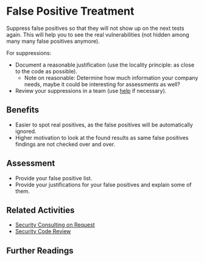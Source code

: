 # False Positive Treatment

Suppress false positives so that they will not show up on the next tests again. This will help you to see the real vulnerabilities (not hidden among many many false positives anymore).

For suppressions:
- Document a reasonable justification (use the locality principle: as close to the code as possible).
    - Note on reasonable: Determine how much information your company needs, maybe it could be interesting for assessments as well?
- Review your suppressions in a team (use [help](security-consulting-on-request.md) if necessary).

## Benefits

- Easier to spot real positives, as the false positives will be automatically ignored.
- Higher motivation to look at the found results as same false positives findings are not checked over and over.

## Assessment

- Provide your false positive list.
- Provide your justifications for your false positives and explain some of them.

## Related Activities
- [Security Consulting on Request](security-consulting-on-request.md)
- [Security Code Review](security-code-review.md)

## Further Readings
